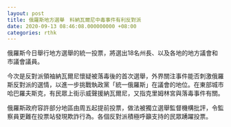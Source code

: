 ```yaml
---
layout: post
title: 俄羅斯地方選舉　料納瓦爾尼中毒事件有利反對派
date: 2020-09-13 08:46:08.000000000 +08:00
categories: rthk
---
```


俄羅斯今日舉行地方選舉的統一投票，將選出18名州長、以及各地的地方議會和市議會議員。

今次是反對派領袖納瓦爾尼懷疑被落毒後的首次選舉，外界關注事件能否刺激俄羅斯反對派的選情，以進一步挑戰執政黨「統一俄羅斯」在議會的地位。在東部城市哈巴羅夫斯克，有民眾上街示威聲援納瓦爾尼，又指克里姆林宮與落毒事件有關。

俄羅斯政府容許部分地區由周五起提前投票，做法被獨立選舉監督機構批評，令監察員更難在投票站發現欺詐行為。各個反對派積極呼籲支持的民眾踴躍投票。
